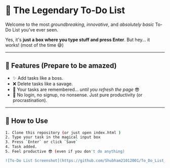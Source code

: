 
# 📝 The Legendary To-Do List

Welcome to the most *groundbreaking*, *innovative*, and *absolutely basic* To-Do List you've ever seen.

Yes, it's **just a box where you type stuff and press Enter**. But hey... it works! (most of the time 😅)

---

## 🚀 Features (Prepare to be amazed)

- ✨ Add tasks like a boss.
- ❌ Delete tasks like a savage.
- 💾 Your tasks are remembered... *until you refresh the page* 😎
- 🧠 No login, no signup, no nonsense. Just pure productivity (or procrastination).

---

## 🎯 How to Use

```bash
1. Clone this repository (or just open index.html )
2. Type your task in the magical input box
3. Press `Enter` or click `Save` 
4. Task added.
5. Feel productive 😎 (even if you don't do anything)

![To-Do List Screenshot](https://github.com/Shubham21012001/To_Do_List_WebApp/blob/d142aeff07c86859798d0358a0a1ef833953aba1/Screenshot%202025-06-16%20010646.png?raw=true)
